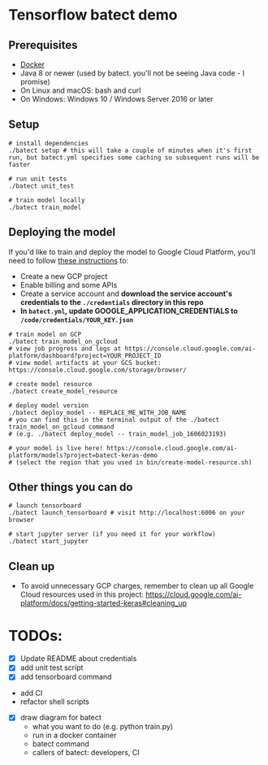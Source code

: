 # Tensorflow batect demo

## Prerequisites

- [Docker](https://docs.docker.com/desktop/)
- Java 8 or newer (used by batect. you'll not be seeing Java code - I promise)
- On Linux and macOS: bash and curl
- On Windows: Windows 10 / Windows Server 2016 or later

## Setup

```shell script
# install dependencies
./batect setup # this will take a couple of minutes when it's first run, but batect.yml specifies some caching so subsequent runs will be faster 

# run unit tests
./batect unit_test

# train model locally
./batect train_model
```

## Deploying the model

If you'd like to train and deploy the model to Google Cloud Platform, you'll need to follow [these instructions](https://cloud.google.com/ai-platform/docs/getting-started-keras#set_up_your_project) to:
- Create a new GCP project
- Enable billing and some APIs
- Create a service account and **download the service account's credentials to the `./credentials` directory in this repo**
- **In `batect.yml`, update GOOGLE_APPLICATION_CREDENTIALS to `/code/credentials/YOUR_KEY.json`**

```shell script
# train model on GCP
./batect train_model_on_gcloud
# view job progress and logs at https://console.cloud.google.com/ai-platform/dashboard?project=YOUR_PROJECT_ID
# view model artifacts at your GCS bucket: https://console.cloud.google.com/storage/browser/

# create model resource
./batect create_model_resource

# deploy model version
./batect deploy_model -- REPLACE_ME_WITH_JOB_NAME 
# you can find this in the terminal output of the ./batect train_model_on_gcloud command 
# (e.g. ./batect deploy_model -- train_model_job_1606023193)

# your model is live here! https://console.cloud.google.com/ai-platform/models?project=batect-keras-demo 
# (select the region that you used in bin/create-model-resource.sh)  
```

## Other things you can do 
```shell script
# launch tensorboard
./batect launch_tensorboard # visit http://localhost:6006 on your browser

# start jupyter server (if you need it for your workflow)
./batect start_jupyter
```

## Clean up
- To avoid unnecessary GCP charges, remember to clean up all Google Cloud resources used in this project: https://cloud.google.com/ai-platform/docs/getting-started-keras#cleaning_up


# TODOs:
- [x] Update README about credentials
- [x] add unit test script
- [x] add tensorboard command
- add CI
- refactor shell scripts
- [x] draw diagram for batect
    - what you want to do (e.g. python train.py)
    - run in a docker container
    - batect command
    - callers of batect: developers, CI

